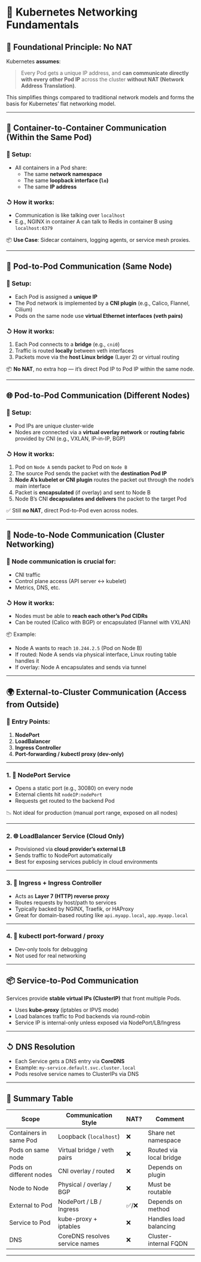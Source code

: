 
# 🧠 Kubernetes Networking Fundamentals

## 🚀 Foundational Principle: **No NAT**

Kubernetes **assumes**:

> Every Pod gets a unique IP address, and **can communicate directly with every other Pod IP** across the cluster **without NAT (Network Address Translation)**.

This simplifies things compared to traditional network models and forms the basis for Kubernetes’ flat networking model.

---

## 🔗 Container-to-Container Communication (Within the Same Pod)

### 🔧 Setup:

- All containers in a Pod share:
  - The same **network namespace**
  - The same **loopback interface (`lo`)**
  - The same **IP address**

### ↺ How it works:

- Communication is like talking over `localhost`
- E.g., NGINX in container A can talk to Redis in container B using `localhost:6379`

📦 **Use Case**: Sidecar containers, logging agents, or service mesh proxies.

---

## 📡 Pod-to-Pod Communication (Same Node)

### 🔧 Setup:

- Each Pod is assigned a **unique IP**
- The Pod network is implemented by a **CNI plugin** (e.g., Calico, Flannel, Cilium)
- Pods on the same node use **virtual Ethernet interfaces (veth pairs)**

### ↺ How it works:

1. Each Pod connects to a **bridge** (e.g., `cni0`)
2. Traffic is routed **locally** between veth interfaces
3. Packets move via the **host Linux bridge** (Layer 2) or virtual routing

📦 **No NAT**, no extra hop — it’s direct Pod IP to Pod IP within the same node.

---

## 🌐 Pod-to-Pod Communication (Different Nodes)

### 🔧 Setup:

- Pod IPs are unique cluster-wide
- Nodes are connected via a **virtual overlay network** or **routing fabric** provided by CNI (e.g., VXLAN, IP-in-IP, BGP)

### ↺ How it works:

1. Pod on `Node A` sends packet to Pod on `Node B`
2. The source Pod sends the packet with the **destination Pod IP**
3. **Node A’s kubelet or CNI plugin** routes the packet out through the node’s main interface
4. Packet is **encapsulated** (if overlay) and sent to Node B
5. Node B’s CNI **decapsulates and delivers** the packet to the target Pod

✅ Still **no NAT**, direct Pod-to-Pod even across nodes.

---

## 📧 Node-to-Node Communication (Cluster Networking)

### 🔧 Node communication is crucial for:

- CNI traffic
- Control plane access (API server ↔ kubelet)
- Metrics, DNS, etc.

### ↺ How it works:

- Nodes must be able to **reach each other’s Pod CIDRs**
- Can be routed (Calico with BGP) or encapsulated (Flannel with VXLAN)

📦 Example:

- Node A wants to reach `10.244.2.5` (Pod on Node B)
- If routed: Node A sends via physical interface, Linux routing table handles it
- If overlay: Node A encapsulates and sends via tunnel

---

## 🌍 External-to-Cluster Communication (Access from Outside)

### 🧭 Entry Points:

1. **NodePort**
2. **LoadBalancer**
3. **Ingress Controller**
4. **Port-forwarding / kubectl proxy (dev-only)**

---

### 1. 🔌 NodePort Service

- Opens a static port (e.g., 30080) on every node
- External clients hit `nodeIP:nodePort`
- Requests get routed to the backend Pod

📉 Not ideal for production (manual port range, exposed on all nodes)

---

### 2. 🌐 LoadBalancer Service (Cloud Only)

- Provisioned via **cloud provider’s external LB**
- Sends traffic to NodePort automatically
- Best for exposing services publicly in cloud environments

---

### 3. 🚪 Ingress + Ingress Controller

- Acts as **Layer 7 (HTTP) reverse proxy**
- Routes requests by host/path to services
- Typically backed by NGINX, Traefik, or HAProxy
- Great for domain-based routing like `api.myapp.local`, `app.myapp.local`

---

### 4. 🧪 kubectl port-forward / proxy

- Dev-only tools for debugging
- Not used for real networking

---

## 📦 Service-to-Pod Communication

Services provide **stable virtual IPs (ClusterIP)** that front multiple Pods.

- Uses **kube-proxy** (iptables or IPVS mode)
- Load balances traffic to Pod backends via round-robin
- Service IP is internal-only unless exposed via NodePort/LB/Ingress

---

## ↺ DNS Resolution

- Each Service gets a DNS entry via **CoreDNS**
- Example: `my-service.default.svc.cluster.local`
- Pods resolve service names to ClusterIPs via DNS

---

## 📀 Summary Table

| Scope                   | Communication Style            | NAT? | Comment                 |
| ----------------------- | ------------------------------ | ---- | ----------------------- |
| Containers in same Pod  | Loopback (`localhost`)         | ❌    | Share net namespace     |
| Pods on same node       | Virtual bridge / veth pairs    | ❌    | Routed via local bridge |
| Pods on different nodes | CNI overlay / routed           | ❌    | Depends on plugin       |
| Node to Node            | Physical / overlay / BGP       | ❌    | Must be routable        |
| External to Pod         | NodePort / LB / Ingress        | ✅/❌  | Depends on method       |
| Service to Pod          | kube-proxy + iptables          | ❌    | Handles load balancing  |
| DNS                     | CoreDNS resolves service names | ❌    | Cluster-internal FQDN   |

---


